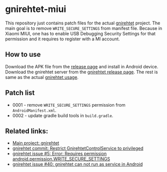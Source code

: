 # gnirehtet-miui

This repository just contains patch files for the actual [gnirehtet][1] project.
The main goal is to remove `WRITE_SECURE_SETTINGS` from manifest file.
Because in Xiaomi MIUI, one has to enable USB Debugging Security Settings for
that permission and it requires to register with a MI account.

## How to use

Download the APK file from the [release page][2] and install in Android device.
Download the gnirehtet server from the [gnirehtet release page][3].
The rest is same as the actual [gnirehtet usage][4].

## Patch list

* 0001 - remove `WRITE_SECURE_SETTINGS` permission from `AndroidManifest.xml`.
* 0002 - update gradle build tools in `build.gradle`.

## Related links:

* [Main project: gnirehtet][1]
* [gnirehtet commit: Restrict GnirehtetControlService to privileged][5]
* [gnirehtet issue #5: Error: Requires permission android.permission.WRITE_SECURE_SETTINGS][6]
* [gnirehtet issue #40: gnirehtet can not run as service in Android][7]


<!-- Links -->
[1]: https://github.com/Genymobile/gnirehtet
[2]: https://github.com/Biswa96/gnirehtet-miui/releases
[3]: https://github.com/Genymobile/gnirehtet/releases
[4]: https://github.com/Genymobile/gnirehtet/blob/master/README.md
[5]: https://github.com/Genymobile/gnirehtet/commit/e7b84076a05effebf4aa2f47c9ad8ffff4fda382
[6]: https://github.com/Genymobile/gnirehtet/issues/5
[7]: https://github.com/Genymobile/gnirehtet/issues/40
